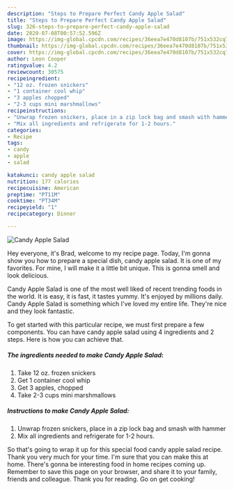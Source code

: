 ```yaml
---
description: "Steps to Prepare Perfect Candy Apple Salad"
title: "Steps to Prepare Perfect Candy Apple Salad"
slug: 326-steps-to-prepare-perfect-candy-apple-salad
date: 2020-07-08T00:57:52.596Z
image: https://img-global.cpcdn.com/recipes/36eea7e470d8107b/751x532cq70/candy-apple-salad-recipe-main-photo.jpg
thumbnail: https://img-global.cpcdn.com/recipes/36eea7e470d8107b/751x532cq70/candy-apple-salad-recipe-main-photo.jpg
cover: https://img-global.cpcdn.com/recipes/36eea7e470d8107b/751x532cq70/candy-apple-salad-recipe-main-photo.jpg
author: Leon Cooper
ratingvalue: 4.2
reviewcount: 30575
recipeingredient:
- "12 oz. frozen snickers"
- "1 container cool whip"
- "3 apples chopped"
- "2-3 cups mini marshmallows"
recipeinstructions:
- "Unwrap frozen snickers, place in a zip lock bag and smash with hammer"
- "Mix all ingredients and refrigerate for 1-2 hours."
categories:
- Recipe
tags:
- candy
- apple
- salad

katakunci: candy apple salad 
nutrition: 177 calories
recipecuisine: American
preptime: "PT11M"
cooktime: "PT34M"
recipeyield: "1"
recipecategory: Dinner

---
```



![Candy Apple Salad](https://img-global.cpcdn.com/recipes/36eea7e470d8107b/751x532cq70/candy-apple-salad-recipe-main-photo.jpg)

Hey everyone, it's Brad, welcome to my recipe page. Today, I'm gonna show you how to prepare a special dish, candy apple salad. It is one of my favorites. For mine, I will make it a little bit unique. This is gonna smell and look delicious.

Candy Apple Salad is one of the most well liked of recent trending foods in the world. It is easy, it is fast, it tastes yummy. It's enjoyed by millions daily. Candy Apple Salad is something which I've loved my entire life. They're nice and they look fantastic.




To get started with this particular recipe, we must first prepare a few components. You can have candy apple salad using 4 ingredients and 2 steps. Here is how you can achieve that.

<!--inarticleads1-->

##### The ingredients needed to make Candy Apple Salad:

1. Take 12 oz. frozen snickers
1. Get 1 container cool whip
1. Get 3 apples, chopped
1. Take 2-3 cups mini marshmallows




<!--inarticleads2-->

##### Instructions to make Candy Apple Salad:

1. Unwrap frozen snickers, place in a zip lock bag and smash with hammer
1. Mix all ingredients and refrigerate for 1-2 hours.




So that's going to wrap it up for this special food candy apple salad recipe. Thank you very much for your time. I'm sure that you can make this at home. There's gonna be interesting food in home recipes coming up. Remember to save this page on your browser, and share it to your family, friends and colleague. Thank you for reading. Go on get cooking!
